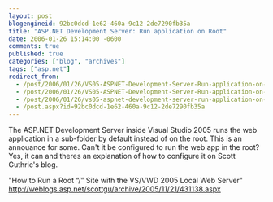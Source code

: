 ```yaml
---
layout: post
blogengineid: 92bc0dcd-1e62-460a-9c12-2de7290fb35a
title: "ASP.NET Development Server: Run application on Root"
date: 2006-01-26 15:14:00 -0600
comments: true
published: true
categories: ["blog", "archives"]
tags: ["asp.net"]
redirect_from: 
  - /post/2006/01/26/VS05-ASPNET-Development-Server-Run-application-on-Root.aspx
  - /post/2006/01/26/VS05-ASPNET-Development-Server-Run-application-on-Root
  - /post/2006/01/26/vs05-aspnet-development-server-run-application-on-root
  - /post.aspx?id=92bc0dcd-1e62-460a-9c12-2de7290fb35a
---
```


The ASP.NET Development Server inside Visual Studio 2005 runs the web application in a sub-folder by default instead of on the root. This is an annouance for some. Can't it be configured to run the web app in the root? Yes, it can and theres an explanation of how to configure it on Scott Guthrie's blog.

"How to Run a Root &ldquo;/&rdquo; Site with the VS/VWD 2005 Local Web Server"
<a href="http://weblogs.asp.net/scottgu/archive/2005/11/21/431138.aspx">http://weblogs.asp.net/scottgu/archive/2005/11/21/431138.aspx</a>
